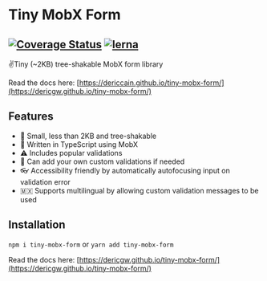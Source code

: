 # Tiny MobX Form
[![Coverage Status](https://coveralls.io/repos/github/dericgw/tiny-mobx-form/badge.svg?branch=master)](https://coveralls.io/github/dericgw/tiny-mobx-form?branch=master)
[![lerna](https://img.shields.io/badge/maintained%20with-lerna-cc00ff.svg)](https://lerna.js.org/)
---

✌️Tiny (~2KB) tree-shakable MobX form library

Read the docs here: [https://dericcain.github.io/tiny-mobx-form/](https://dericgw.github.io/tiny-mobx-form/)

## Features
- 🚶 Small, less than 2KB and tree-shakable
- 💪 Written in TypeScript using MobX
- ⚠️ Includes popular validations
- 📝 Can add your own custom validations if needed
- 👓 Accessibility friendly by automatically autofocusing input on validation error
- 🇲🇽 Supports multilingual by allowing custom validation messages to be used

## Installation
`npm i tiny-mobx-form` or `yarn add tiny-mobx-form`

Read the docs here: [https://dericgw.github.io/tiny-mobx-form/](https://dericgw.github.io/tiny-mobx-form/)

